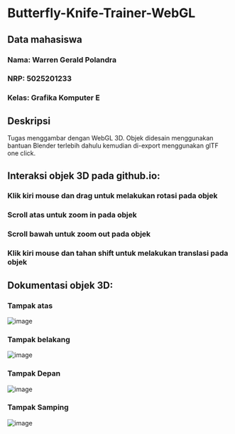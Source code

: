 # Butterfly-Knife-Trainer-WebGL

## Data mahasiswa

### Nama: Warren Gerald Polandra

### NRP: 5025201233

### Kelas: Grafika Komputer E

## Deskripsi

Tugas menggambar dengan WebGL 3D. Objek didesain menggunakan bantuan Blender terlebih dahulu kemudian di-export menggunakan glTF one click.

## Interaksi objek 3D pada github.io:

### Klik kiri mouse dan drag untuk melakukan rotasi pada objek

### Scroll atas untuk zoom in pada objek

### Scroll bawah untuk zoom out pada objek

### Klik kiri mouse dan tahan shift untuk melakukan translasi pada objek

## Dokumentasi objek 3D:

### Tampak atas

![image](https://user-images.githubusercontent.com/85095564/209461666-64e315d3-2928-46ba-9417-93178dfe6209.png)

### Tampak belakang

![image](https://user-images.githubusercontent.com/85095564/209461679-f7a7f673-b3ea-4986-9e51-79c52688262a.png)

### Tampak Depan

![image](https://user-images.githubusercontent.com/85095564/209461689-53db29d8-dd7e-4ceb-93f3-5400932e7358.png)

### Tampak Samping

![image](https://user-images.githubusercontent.com/85095564/209461704-cbf2d2e1-5c3c-447e-af7b-5acd4e62fad7.png)

